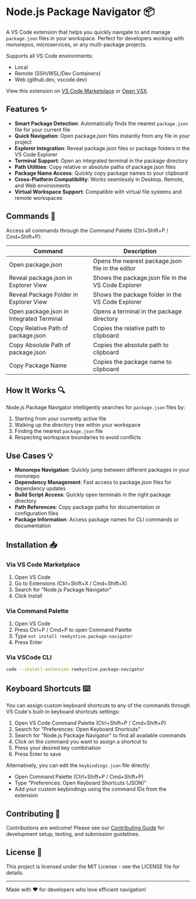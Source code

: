 # Node.js Package Navigator 📦

A VS Code extension that helps you quickly navigate to and manage `package.json` files in your workspace. Perfect for developers working with monorepos, microservices, or any multi-package projects.

Supports all VS Code environments:

- Local
- Remote (SSH/WSL/Dev Containers)
- Web (github.dev, vscode.dev)

View this extension on [VS Code Marketplace](https://marketplace.visualstudio.com/items?itemName=reekystive.package-navigator) or [Open VSX](https://open-vsx.org/extension/reekystive/package-navigator).

## Features ✨

- **Smart Package Detection**: Automatically finds the nearest `package.json` file for your current file
- **Quick Navigation**: Open package.json files instantly from any file in your project
- **Explorer Integration**: Reveal package.json files or package folders in the VS Code Explorer
- **Terminal Support**: Open an integrated terminal in the package directory
- **Path Utilities**: Copy relative or absolute paths of package.json files
- **Package Name Access**: Quickly copy package names to your clipboard
- **Cross-Platform Compatibility**: Works seamlessly in Desktop, Remote, and Web environments
- **Virtual Workspace Support**: Compatible with virtual file systems and remote workspaces

## Commands 🚀

Access all commands through the Command Palette (Ctrl+Shift+P / Cmd+Shift+P):

| Command                                  | Description                                         |
| ---------------------------------------- | --------------------------------------------------- |
| Open package.json                        | Opens the nearest package.json file in the editor   |
| Reveal package.json in Explorer View     | Shows the package.json file in the VS Code Explorer |
| Reveal Package Folder in Explorer View   | Shows the package folder in the VS Code Explorer    |
| Open package.json in Integrated Terminal | Opens a terminal in the package directory           |
| Copy Relative Path of package.json       | Copies the relative path to clipboard               |
| Copy Absolute Path of package.json       | Copies the absolute path to clipboard               |
| Copy Package Name                        | Copies the package name to clipboard                |

## How It Works 🔍

Node.js Package Navigator intelligently searches for `package.json` files by:

1. Starting from your currently active file
2. Walking up the directory tree within your workspace
3. Finding the nearest `package.json` file
4. Respecting workspace boundaries to avoid conflicts

## Use Cases 💡

- **Monorepo Navigation**: Quickly jump between different packages in your monorepo
- **Dependency Management**: Fast access to package.json files for dependency updates
- **Build Script Access**: Quickly open terminals in the right package directory
- **Path References**: Copy package paths for documentation or configuration files
- **Package Information**: Access package names for CLI commands or documentation

## Installation 📥

### Via VS Code Marketplace

1. Open VS Code
2. Go to Extensions (Ctrl+Shift+X / Cmd+Shift+X)
3. Search for "Node.js Package Navigator"
4. Click Install

### Via Command Palette

1. Open VS Code
2. Press Ctrl+P / Cmd+P to open Command Palette
3. Type `ext install reekystive.package-navigator`
4. Press Enter

### Via VSCode CLI

```bash
code --install-extension reekystive.package-navigator
```

## Keyboard Shortcuts ⌨️

You can assign custom keyboard shortcuts to any of the commands through VS Code's built-in keyboard shortcuts settings:

1. Open VS Code Command Palette (Ctrl+Shift+P / Cmd+Shift+P)
2. Search for "Preferences: Open Keyboard Shortcuts"
3. Search for "Node.js Package Navigator" to find all available commands
4. Click on the command you want to assign a shortcut to
5. Press your desired key combination
6. Press Enter to save

Alternatively, you can edit the `keybindings.json` file directly:

- Open Command Palette (Ctrl+Shift+P / Cmd+Shift+P)
- Type "Preferences: Open Keyboard Shortcuts (JSON)"
- Add your custom keybindings using the command IDs from the extension

## Contributing 🤝

Contributions are welcome! Please see our [Contributing Guide](CONTRIBUTING.md) for development setup, testing, and submission guidelines.

## License 📄

This project is licensed under the MIT License - see the LICENSE file for details.

---

Made with ❤️ for developers who love efficient navigation!
